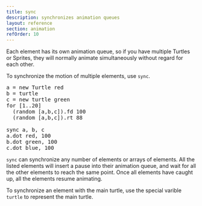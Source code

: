 ```yaml
---
title: sync
description: synchronizes animation queues
layout: reference
section: animation
refOrder: 10
---
```


Each element has its own animation queue, so if you have
multiple Turtles or Sprites, they will normally animate
simultaneously without regard for each other.

To synchronize the motion of multiple elements, use `sync`.

<pre class="jumbo">
a = new Turtle red
b = turtle
c = new turtle green
for [1..20]
  (random [a,b,c]).fd 100
  (random [a,b,c]).rt 88

sync <span data-dfnup="elements to synchronize">a, b, c</span>
a.dot red, 100
b.dot green, 100
c.dot blue, 100
</pre>

`sync` can synchronize any number of elements or
arrays of elements.  All the listed elements will
insert a pause into their animation queue, and wait
for all the other elements to reach the same point.
Once all elements have caught up, all the elements
resume animating.

To synchronize an element with the main turtle,
use the special varible `turtle` to represent
the main turtle.
